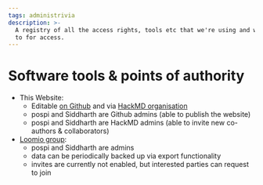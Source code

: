 ```yaml
---
tags: administrivia
description: >-
  A registry of all the access rights, tools etc that we're using and who to go
  to for access.
---
```


# Software tools & points of authority

* This Website:
  * Editable [on Github](https://github.com/economikit-alliance/handbook) and via [HackMD organisation](https://hackmd.io/team/economikit-alliance)
  - pospi and Siddharth are Github admins (able to publish the website)
  - pospi and Siddharth are HackMD admins (able to invite new co-authors & collaborators)
* [Loomio group](https://www.loomio.org/g/ZB4d7VpJ/economikit):
  * pospi and Siddharth are admins
  * data can be periodically backed up via export functionality
  * invites are currently not enabled, but interested parties can request to join
